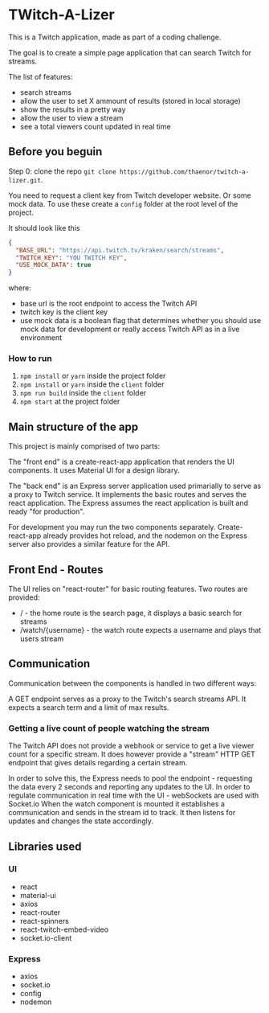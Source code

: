 # TWitch-A-Lizer

This is a Twitch application, made as part of a coding challenge.

The goal is to create a simple page application that can search Twitch for streams.

The list of features:

- search streams
- allow the user to set X ammount of results (stored in local storage)
- show the results in a pretty way
- allow the user to view a stream
- see a total viewers count updated in real time

## Before you beguin

Step 0: clone the repo `git clone https://github.com/thaenor/twitch-a-lizer.git`.

You need to request a client key from Twitch developer website.
Or some mock data. To use these create a `config` folder at the root level of the project.

It should look like this

```JSON
{
  "BASE_URL": "https://api.twitch.tv/kraken/search/streams",
  "TWITCH_KEY": "YOU TWITCH KEY",
  "USE_MOCK_DATA": true
}
```

where:

- base url is the root endpoint to access the Twitch API
- twitch key is the client key
- use mock data is a boolean flag that determines whether you should use mock data for development or really access Twitch API as in a live environment

### How to run

1. `npm install` or `yarn` inside the project folder
2. `npm install` or `yarn` inside the `client` folder
3. `npm run build` inside the `client` folder
4. `npm start` at the project folder

## Main structure of the app

This project is mainly comprised of two parts:

The "front end" is a create-react-app application that renders the UI components. It uses Material UI for a design library.

The "back end" is an Express server application used primarially to serve as a proxy to Twitch service. It implements the basic routes and serves the react application.
The Express assumes the react application is built and ready "for production".

For development you may run the two components separately. Create-react-app already provides hot reload, and the nodemon on the Express server also provides a similar feature for the API.

## Front End - Routes

The UI relies on "react-router" for basic routing features. Two routes are provided:

- / - the home route is the search page, it displays a basic search for streams
- /watch/{username} - the watch route expects a username and plays that users stream

## Communication

Communication between the components is handled in two different ways:

A GET endpoint serves as a proxy to the Twitch's search streams API. It expects a search term and a limit of max results.

### Getting a live count of people watching the stream

The Twitch API does not provide a webhook or service to get a live viewer count for a specific stream. It does however provide a "stream" HTTP GET endpoint that gives details regarding a certain stream.

In order to solve this, the Express needs to pool the endpoint - requesting the data every 2 seconds and reporting any updates to the UI.
In order to regulate communication in real time with the UI - webSockets are used with Socket.io
When the watch component is mounted it establishes a communication and sends in the stream id to track. It then listens for updates and changes the state accordingly.

## Libraries used

### UI

- react
- material-ui
- axios
- react-router
- react-spinners
- react-twitch-embed-video
- socket.io-client

### Express

- axios
- socket.io
- config
- nodemon
